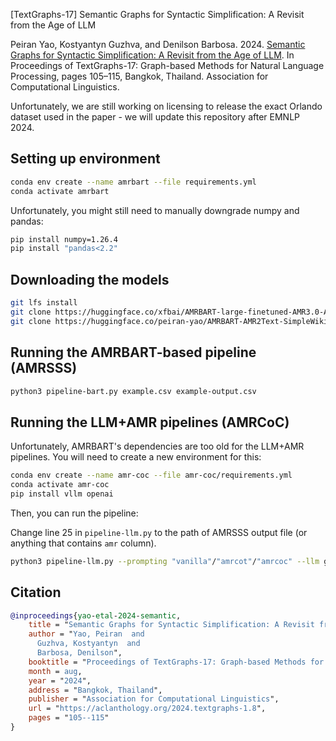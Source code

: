 [TextGraphs-17] Semantic Graphs for Syntactic Simplification: A Revisit from the Age of LLM

Peiran Yao, Kostyantyn Guzhva, and Denilson Barbosa. 2024. [Semantic Graphs for Syntactic Simplification: A Revisit from the Age of LLM](https://aclanthology.org/2024.textgraphs-1.8/). In Proceedings of TextGraphs-17: Graph-based Methods for Natural Language Processing, pages 105–115, Bangkok, Thailand. Association for Computational Linguistics.

Unfortunately, we are still working on licensing to release the exact Orlando dataset used in the paper - we will update this repository after EMNLP 2024.

## Setting up environment
```bash
conda env create --name amrbart --file requirements.yml
conda activate amrbart
```

Unfortunately, you might still need to manually downgrade numpy and pandas:
```bash
pip install numpy=1.26.4
pip install "pandas<2.2"
```

## Downloading the models
```bash
git lfs install
git clone https://huggingface.co/xfbai/AMRBART-large-finetuned-AMR3.0-AMRParsing-v2 amrbart/parsing-model
git clone https://huggingface.co/peiran-yao/AMRBART-AMR2Text-SimpleWiki-EntityMasking amrbart/realization-model
```

## Running the AMRBART-based pipeline (AMRSSS)
```bash
python3 pipeline-bart.py example.csv example-output.csv
```

## Running the LLM+AMR pipelines (AMRCoC)

Unfortunately, AMRBART's dependencies are too old for the LLM+AMR pipelines. You will need to create a new environment for this:
```bash
conda env create --name amr-coc --file amr-coc/requirements.yml
conda activate amr-coc
pip install vllm openai
```

Then, you can run the pipeline:

Change line 25 in `pipeline-llm.py` to the path of AMRSSS output file (or anything that contains `amr` column).
```bash
python3 pipeline-llm.py --prompting "vanilla"/"amrcot"/"amrcoc" --llm gpt
```

## Citation
```bibtex
@inproceedings{yao-etal-2024-semantic,
    title = "Semantic Graphs for Syntactic Simplification: A Revisit from the Age of {LLM}",
    author = "Yao, Peiran  and
      Guzhva, Kostyantyn  and
      Barbosa, Denilson",
    booktitle = "Proceedings of TextGraphs-17: Graph-based Methods for Natural Language Processing",
    month = aug,
    year = "2024",
    address = "Bangkok, Thailand",
    publisher = "Association for Computational Linguistics",
    url = "https://aclanthology.org/2024.textgraphs-1.8",
    pages = "105--115"
}